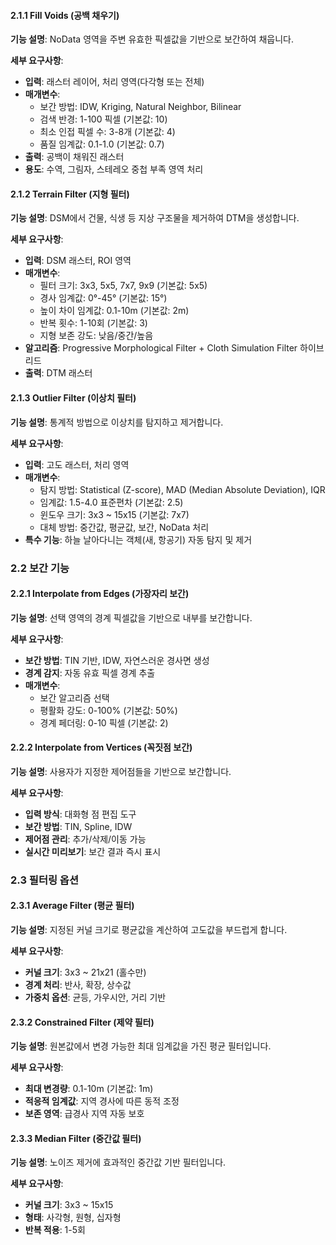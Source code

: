 
#### 2.1.1 Fill Voids (공백 채우기)
**기능 설명**: NoData 영역을 주변 유효한 픽셀값을 기반으로 보간하여 채웁니다.

**세부 요구사항**:
- **입력**: 래스터 레이어, 처리 영역(다각형 또는 전체)
- **매개변수**:
  - 보간 방법: IDW, Kriging, Natural Neighbor, Bilinear
  - 검색 반경: 1-100 픽셀 (기본값: 10)
  - 최소 인접 픽셀 수: 3-8개 (기본값: 4)
  - 품질 임계값: 0.1-1.0 (기본값: 0.7)
- **출력**: 공백이 채워진 래스터
- **용도**: 수역, 그림자, 스테레오 중첩 부족 영역 처리

#### 2.1.2 Terrain Filter (지형 필터)
**기능 설명**: DSM에서 건물, 식생 등 지상 구조물을 제거하여 DTM을 생성합니다.

**세부 요구사항**:
- **입력**: DSM 래스터, ROI 영역
- **매개변수**:
  - 필터 크기: 3x3, 5x5, 7x7, 9x9 (기본값: 5x5)
  - 경사 임계값: 0°-45° (기본값: 15°)
  - 높이 차이 임계값: 0.1-10m (기본값: 2m)
  - 반복 횟수: 1-10회 (기본값: 3)
  - 지형 보존 강도: 낮음/중간/높음
- **알고리즘**: Progressive Morphological Filter + Cloth Simulation Filter 하이브리드
- **출력**: DTM 래스터

#### 2.1.3 Outlier Filter (이상치 필터)
**기능 설명**: 통계적 방법으로 이상치를 탐지하고 제거합니다.

**세부 요구사항**:
- **입력**: 고도 래스터, 처리 영역
- **매개변수**:
  - 탐지 방법: Statistical (Z-score), MAD (Median Absolute Deviation), IQR
  - 임계값: 1.5-4.0 표준편차 (기본값: 2.5)
  - 윈도우 크기: 3x3 ~ 15x15 (기본값: 7x7)
  - 대체 방법: 중간값, 평균값, 보간, NoData 처리
- **특수 기능**: 하늘 날아다니는 객체(새, 항공기) 자동 탐지 및 제거

### 2.2 보간 기능

#### 2.2.1 Interpolate from Edges (가장자리 보간)
**기능 설명**: 선택 영역의 경계 픽셀값을 기반으로 내부를 보간합니다.

**세부 요구사항**:
- **보간 방법**: TIN 기반, IDW, 자연스러운 경사면 생성
- **경계 감지**: 자동 유효 픽셀 경계 추출
- **매개변수**:
  - 보간 알고리즘 선택
  - 평활화 강도: 0-100% (기본값: 50%)
  - 경계 페더링: 0-10 픽셀 (기본값: 2)

#### 2.2.2 Interpolate from Vertices (꼭짓점 보간)
**기능 설명**: 사용자가 지정한 제어점들을 기반으로 보간합니다.

**세부 요구사항**:
- **입력 방식**: 대화형 점 편집 도구
- **보간 방법**: TIN, Spline, IDW
- **제어점 관리**: 추가/삭제/이동 가능
- **실시간 미리보기**: 보간 결과 즉시 표시

### 2.3 필터링 옵션

#### 2.3.1 Average Filter (평균 필터)
**기능 설명**: 지정된 커널 크기로 평균값을 계산하여 고도값을 부드럽게 합니다.

**세부 요구사항**:
- **커널 크기**: 3x3 ~ 21x21 (홀수만)
- **경계 처리**: 반사, 확장, 상수값
- **가중치 옵션**: 균등, 가우시안, 거리 기반

#### 2.3.2 Constrained Filter (제약 필터)
**기능 설명**: 원본값에서 변경 가능한 최대 임계값을 가진 평균 필터입니다.

**세부 요구사항**:
- **최대 변경량**: 0.1-10m (기본값: 1m)
- **적응적 임계값**: 지역 경사에 따른 동적 조정
- **보존 영역**: 급경사 지역 자동 보호

#### 2.3.3 Median Filter (중간값 필터)
**기능 설명**: 노이즈 제거에 효과적인 중간값 기반 필터입니다.

**세부 요구사항**:
- **커널 크기**: 3x3 ~ 15x15
- **형태**: 사각형, 원형, 십자형
- **반복 적용**: 1-5회
